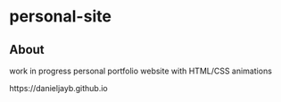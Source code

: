 personal-site
=============
<h2>
About</h2>
work in progress personal portfolio website with HTML/CSS animations
<p>https://danieljayb.github.io
